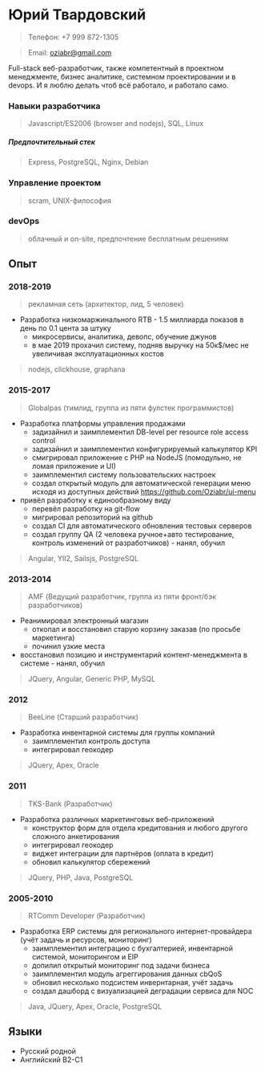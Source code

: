 # Юрий Твардовский

> Телефон: +7 999 872-1305

> Email: oziabr@gmail.com

Full-stack веб-разработчик, также компетентный в проектном менеджменте, бизнес аналитике, системном проектировании и в devops.
И я люблю делать чтоб всё работало, и работало само.

### Навыки разработчика
> Javascript/ES2006 (browser and nodejs), SQL, Linux

##### Предпочтительный стек
> Express, PostgreSQL, Nginx, Debian

### Управление проектом
> scram, UNIX-философия

### devOps
> облачный и on-site, предпочтение бесплатным решениям

## Опыт

### 2018-2019
> рекламная сеть (архитектор, лид, 5 человек)
- Разработка низкомаржинального RTB - 1.5 миллиарда показов в день по  0.1 цента за штуку
  - микросервисы, аналитика, девопс, обучение джунов
  - в мае 2019 прохачил систему, подняв выручку на 50к$/мес не увеличивая эксплуатационных костов
> nodejs, clickhouse, graphana

### 2015-2017
> Globalpas (тимлид, группа из пяти фулстек программистов)
- Разработка платформы управления продажами
  - задизайнил и заимплементил DB-level per resource role access control
  - задизайнил и заимплементил конфигурируемый калькулятор KPI
  - смигрировал приложение с PHP на NodeJS (помодульно, не ломая приложение и UI)
  - заимплементил систему пользовательских настроек
  - создал открытый модуль для автоматической генерации меню исходя из доступных действий https://github.com/Oziabr/ui-menu
- привёл разработку к единообразному виду
  - перевёл разработку на git-flow
  - мигрировал репозиторий на github
  - создал CI для автоматического обновления тестовых серверов
  - создал группу QA (2 человека ручное+авто тестирование, контроль изменений от разработчиков) - нанял, обучил
> Angular, YII2, Sailsjs, PostgreSQL

### 2013-2014
> AMF (Ведущий разработчик, группа из пяти фронт/бэк разработчиков)
- Реанимировал электронный магазин
  - откопал и восстановил старую корзину заказав (по просьбе маркетинга)
  - починил узкие места
- восстановил позицию и инструментарий контент-менеджмента в системе - нанял, обучил
> JQuery, Angular, Generic PHP, MySQL

### 2012
> BeeLine (Старший разработчик)
- Разработка инвентарной системы для группы компаний
  - заимплементил контроль доступа
  - интегрировал геокодер
> JQuery, Apex, Oracle

### 2011
> TKS-Bank (Разработчик)
- Разработка различных маркетинговых веб-приложений
  - конструктор форм для отдела кредитования и любого другого сложного анкетирования
  - интегрировал геокодер
  - виджет интеграции для партнёров (оплата в кредит)
  - обновил калькулятор сбережений
> JQuery, PHP, Java, PostgreSQL

### 2005-2010
> RTComm Developer (Разработчик)
- Разработка ERP системы для регионального интернет-провайдера (учёт задачь и ресурсов, мониторинг)
  - заимплементил интеграцию с бухгалтерией, инвентарной системой, мониторингом и EIP
  - допилил открытый мониторинг под задачи бизнеса
  - заимплементил модуль агреггирования данных cbQoS
  - обновил несколько подсистем инвернтарная, учёт задачь
  - создал дашборд с визуализацией деградации сервиса для NOC
> Java, JQuery, Apex, Oracle, PostgreSQL

## Языки
- Русский родной
- Английский B2-C1
